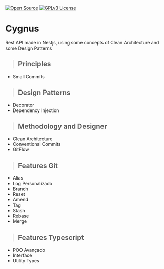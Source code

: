[![Open Source](https://badges.frapsoft.com/os/v1/open-source.svg?v=103)](https://opensource.org/)
[![GPLv3 License](https://img.shields.io/badge/License-GPL%20v3-yellow.svg)](https://opensource.org/licenses/)


# **Cygnus**

Rest API made in Nestjs, using some concepts of Clean Architecture and some Design Patterns

> ## Principles

* Small Commits

> ## Design Patterns

* Decorator
* Dependency Injection

> ## Methodology and Designer

* Clean Architecture
* Conventional Commits
* GitFlow

> ## Features Git

* Alias
* Log Personalizado
* Branch
* Reset
* Amend
* Tag
* Stash
* Rebase
* Merge

> ## Features Typescript

* POO Avançado
* Interface
* Utility Types